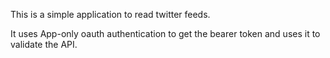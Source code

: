 This is a simple application to read twitter feeds.

It uses App-only oauth authentication to get the bearer token and uses it to validate the API.
